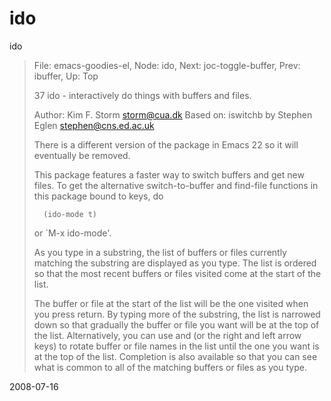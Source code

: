 # ido

ido

> File: emacs-goodies-el,  Node: ido,  Next: joc-toggle-buffer,  Prev: ibuffer,  Up: Top
> 
> 37 ido - interactively do things with buffers and files.
> 
> 
> Author: Kim F. Storm <storm@cua.dk> Based on: iswitchb by Stephen Eglen
> <stephen@cns.ed.ac.uk>
> 
>    There is a different version of the package in Emacs 22 so it will
> eventually be removed.
> 
>    This package features a faster way to switch buffers and get new
> files.  To get the alternative switch-to-buffer and find-file functions
> in this package bound to keys, do
> 
>       (ido-mode t)
>    or `M-x ido-mode'.
> 
>    As you type in a substring, the list of buffers or files currently
> matching the substring are displayed as you type.  The list is ordered
> so that the most recent buffers or files visited come at the start of
> the list.
> 
>    The buffer or file at the start of the list will be the one visited
> when you press return.  By typing more of the substring, the list is
> narrowed down so that gradually the buffer or file you want will be at
> the top of the list.  Alternatively, you can use <C-s> and <C-r> (or the
> right and left arrow keys) to rotate buffer or file names in the list
> until the one you want is at the top of the list.  Completion is also
> available so that you can see what is common to all of the matching
> buffers or files as you type.



2008-07-16